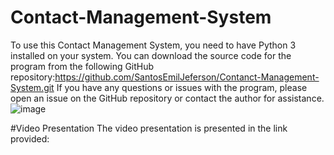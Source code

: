 # Contact-Management-System
To use this Contact Management System, you need to have Python 3 installed on your system.
You can download the source code for the program from the following GitHub repository:https://github.com/SantosEmilJeferson/Contanct-Management-System.git
If you have any questions or issues with the program, please open an issue on the GitHub repository or contact the author for assistance.
![image](https://user-images.githubusercontent.com/119147087/207056273-4d18778e-ce9a-4f9b-a505-f0d8b1555734.png)



#Video Presentation The video presentation is presented in the link provided:


